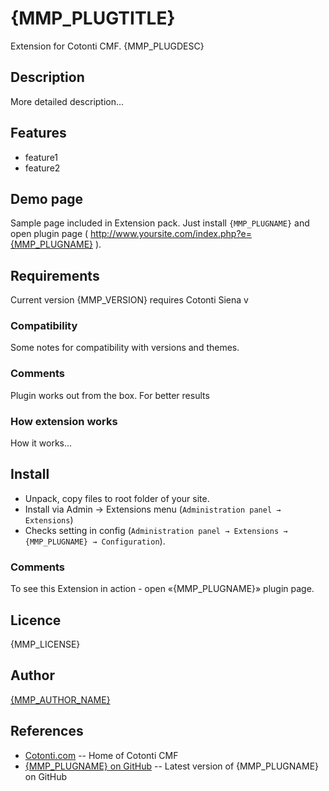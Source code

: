 <!-- BEGIN: MAIN -->
{MMP_PLUGTITLE}
============

Extension for Cotonti CMF. {MMP_PLUGDESC}

Description
-----------

More detailed description...

Features
--------

* feature1
* feature2

Demo page
---------

Sample page included in Extension pack. Just install `{MMP_PLUGNAME}` and open plugin page
( http://www.yoursite.com/index.php?e={MMP_PLUGNAME} ).

Requirements
------------

Current version {MMP_VERSION} requires Cotonti Siena v

### Compatibility

Some notes for compatibility with versions and themes.


### Comments

Plugin works out from the box. For better results 


### How extension works

How it works...


Install
-------

* Unpack, copy files to root folder of your site.
* Install via Admin → Extensions menu (`Administration panel → Extensions`)
* Checks setting in config (`Administration panel → Extensions → {MMP_PLUGNAME} → Configuration`).

### Comments

To see this Extension in action - open «{MMP_PLUGNAME}» plugin page. 

Licence
-------

{MMP_LICENSE}


Author
------

[{MMP_AUTHOR_NAME}](https://github.com/macik/)

References
----------

* [Cotonti.com](http://Cotonti.com/) -- Home of Cotonti CMF
* [{MMP_PLUGNAME} on GitHub](https://github.com/macik/cot-{MMP_PLUGNAME}) -- Latest version of {MMP_PLUGNAME} on GitHub

 
<!-- END: MAIN -->